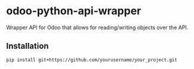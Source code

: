 # odoo-python-api-wrapper
Wrapper API for Odoo that allows for reading/writing objects over the API.

## Installation

```bash
pip install git+https://github.com/yourusername/your_project.git